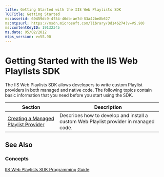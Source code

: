 ```yaml
---
title: Getting Started with the IIS Web Playlists SDK
TOCTitle: Getting Started
ms:assetid: 69459dc9-4f54-46db-ae7d-83a42be8b627
ms:mtpsurl: https://msdn.microsoft.com/library/Dd146274(v=VS.90)
ms:contentKeyID: 19132345
ms.date: 05/02/2012
mtps_version: v=VS.90
---
```


# Getting Started with the IIS Web Playlists SDK

The IIS Web Playlists SDK allows developers to write custom Playlist providers in both managed and native code. The following topics contain basic information that you need before you start using the SDK.

|Section|Description|
|--- |--- |
|[Creating a Managed Playlist Provider](https://msdn.microsoft.com/library/dd146272)|Describes how to develop and install a custom Web Playlist provider in managed code.|


## See Also

### Concepts

[IIS Web Playlists SDK Programming Guide](iis-web-playlists-sdk-programming-guide.md)

